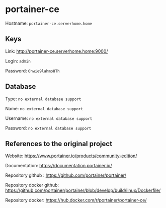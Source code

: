 # portainer-ce
Hostname: `portainer-ce.serverhome.home`

## Keys
Link: http://portainer-ce.serverhome.home:9000/

Login: `admin`

Password: `Ohwie9lahmo8Th`

## Database
Type: `no external database support`

Name: `no external database support`

Username: `no external database support`

Password: `no external database support`

## References to the original project
Website: https://www.portainer.io/products/community-edition/

Documentation: https://documentation.portainer.io/

Repository github : https://github.com/portainer/portainer/

Repository docker github: https://github.com/portainer/portainer/blob/develop/build/linux/Dockerfile/

Repository docker: https://hub.docker.com/r/portainer/portainer-ce/